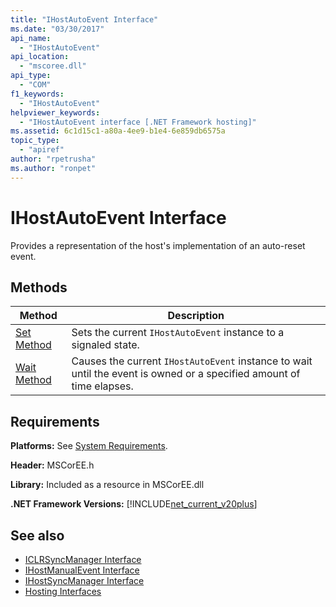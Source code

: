 ```yaml
---
title: "IHostAutoEvent Interface"
ms.date: "03/30/2017"
api_name: 
  - "IHostAutoEvent"
api_location: 
  - "mscoree.dll"
api_type: 
  - "COM"
f1_keywords: 
  - "IHostAutoEvent"
helpviewer_keywords: 
  - "IHostAutoEvent interface [.NET Framework hosting]"
ms.assetid: 6c1d15c1-a80a-4ee9-b1e4-6e859db6575a
topic_type: 
  - "apiref"
author: "rpetrusha"
ms.author: "ronpet"
---
```

# IHostAutoEvent Interface
Provides a representation of the host's implementation of an auto-reset event.  
  
## Methods  
  
|Method|Description|  
|------------|-----------------|  
|[Set Method](../../../../docs/framework/unmanaged-api/hosting/ihostautoevent-set-method.md)|Sets the current `IHostAutoEvent` instance to a signaled state.|  
|[Wait Method](../../../../docs/framework/unmanaged-api/hosting/ihostautoevent-wait-method.md)|Causes the current `IHostAutoEvent` instance to wait until the event is owned or a specified amount of time elapses.|  
  
## Requirements  
 **Platforms:** See [System Requirements](../../../../docs/framework/get-started/system-requirements.md).  
  
 **Header:** MSCorEE.h  
  
 **Library:** Included as a resource in MSCorEE.dll  
  
 **.NET Framework Versions:** [!INCLUDE[net_current_v20plus](../../../../includes/net-current-v20plus-md.md)]  
  
## See also
- [ICLRSyncManager Interface](../../../../docs/framework/unmanaged-api/hosting/iclrsyncmanager-interface.md)
- [IHostManualEvent Interface](../../../../docs/framework/unmanaged-api/hosting/ihostmanualevent-interface.md)
- [IHostSyncManager Interface](../../../../docs/framework/unmanaged-api/hosting/ihostsyncmanager-interface.md)
- [Hosting Interfaces](../../../../docs/framework/unmanaged-api/hosting/hosting-interfaces.md)
